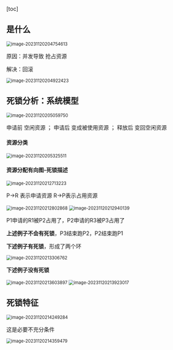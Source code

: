 [toc]

## 是什么

<img src="./image_11.1%20%E6%AD%BB%E9%94%81%E4%BB%8B%E7%BB%8D/image-20231120204754613.png" alt="image-20231120204754613" style="zoom:80%;" />

原因：并发导致  抢占资源

解决：回滚

<img src="./image_11.1%20%E6%AD%BB%E9%94%81%E4%BB%8B%E7%BB%8D/image-20231120204922423.png" alt="image-20231120204922423" style="zoom:80%;" />



## 死锁分析：系统模型

<img src="./image_11.1%20%E6%AD%BB%E9%94%81%E4%BB%8B%E7%BB%8D/image-20231120205059750.png" alt="image-20231120205059750" style="zoom:80%;" />

申请前 空闲资源    ；  申请后 变成被使用资源 ； 释放后  变回空闲资源

#### 资源分类

  <img src="./image_11.1%20%E6%AD%BB%E9%94%81%E4%BB%8B%E7%BB%8D/image-20231120205325511.png" alt="image-20231120205325511" style="zoom:80%;" />

#### 资源分配有向图-死锁描述

<img src="./image_11.1%20%E6%AD%BB%E9%94%81%E4%BB%8B%E7%BB%8D/image-20231120212713223.png" alt="image-20231120212713223" style="zoom:80%;" />

P->R 表示申请资源   R->P表示占用资源

<img src="./image_11.1%20%E6%AD%BB%E9%94%81%E4%BB%8B%E7%BB%8D/image-20231120212802868.png" alt="image-20231120212802868" style="zoom:80%;" />

<img src="./image_11.1%20%E6%AD%BB%E9%94%81%E4%BB%8B%E7%BB%8D/image-20231120212940139.png" alt="image-20231120212940139" style="zoom:80%;" />

P1申请的R1被P2占用了，P2申请的R3被P3占用了

**上述例子不会有死锁**，P3结束跑P2，P2结束跑P1

**下述例子有死锁**，形成了两个环

<img src="./image_11.1%20%E6%AD%BB%E9%94%81%E4%BB%8B%E7%BB%8D/image-20231120213306762.png" alt="image-20231120213306762" style="zoom:80%;" />

**下述例子没有死锁**

<img src="./image_11.1%20%E6%AD%BB%E9%94%81%E4%BB%8B%E7%BB%8D/image-20231120213603897.png" alt="image-20231120213603897" style="zoom:80%;" />

<img src="./image_11.1%20%E6%AD%BB%E9%94%81%E4%BB%8B%E7%BB%8D/image-20231120213923017.png" alt="image-20231120213923017" style="zoom:80%;" />

## 死锁特征

<img src="./image_11.1%20%E6%AD%BB%E9%94%81%E4%BB%8B%E7%BB%8D/image-20231120214249284.png" alt="image-20231120214249284" style="zoom:80%;" />

这是必要不充分条件

<img src="./image_11.1%20%E6%AD%BB%E9%94%81%E4%BB%8B%E7%BB%8D/image-20231120214359479.png" alt="image-20231120214359479" style="zoom:80%;" />